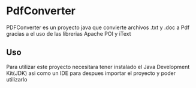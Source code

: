 # PdfConverter
PDFConverter es un proyecto java que convierte archivos .txt y .doc a Pdf gracias a el uso de las librerias Apache POI y iText

## Uso

Para utilizar este proyecto necesitara tener instalado el Java Development Kit(JDK) asi como un IDE para despues importar el proyecto y poder utilizarlo
